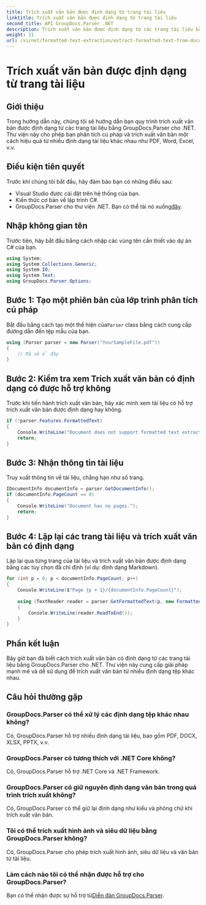 ```yaml
---
title: Trích xuất văn bản được định dạng từ trang tài liệu
linktitle: Trích xuất văn bản được định dạng từ trang tài liệu
second_title: API GroupDocs.Parser .NET
description: Trích xuất văn bản được định dạng từ các trang tài liệu bằng GroupDocs.Parser cho .NET. Giải pháp trích xuất văn bản hiệu quả và đáng tin cậy.
weight: 11
url: /vi/net/formatted-text-extraction/extract-formatted-text-from-document-page/
---
```


# Trích xuất văn bản được định dạng từ trang tài liệu

## Giới thiệu
Trong hướng dẫn này, chúng tôi sẽ hướng dẫn bạn quy trình trích xuất văn bản được định dạng từ các trang tài liệu bằng GroupDocs.Parser cho .NET. Thư viện này cho phép bạn phân tích cú pháp và trích xuất văn bản một cách hiệu quả từ nhiều định dạng tài liệu khác nhau như PDF, Word, Excel, v.v.
## Điều kiện tiên quyết
Trước khi chúng tôi bắt đầu, hãy đảm bảo bạn có những điều sau:
- Visual Studio được cài đặt trên hệ thống của bạn.
- Kiến thức cơ bản về lập trình C#.
-  GroupDocs.Parser cho thư viện .NET. Bạn có thể tải nó xuống[đây](https://releases.groupdocs.com/parser/net/).

## Nhập không gian tên
Trước tiên, hãy bắt đầu bằng cách nhập các vùng tên cần thiết vào dự án C# của bạn.
```csharp
using System;
using System.Collections.Generic;
using System.IO;
using System.Text;
using GroupDocs.Parser.Options;
```
## Bước 1: Tạo một phiên bản của lớp trình phân tích cú pháp
 Bắt đầu bằng cách tạo một thể hiện của`Parser` class bằng cách cung cấp đường dẫn đến tệp mẫu của bạn.
```csharp
using (Parser parser = new Parser("YourSampleFile.pdf"))
{
    // Mã sẽ ở đây
}
```
## Bước 2: Kiểm tra xem Trích xuất văn bản có định dạng có được hỗ trợ không
Trước khi tiến hành trích xuất văn bản, hãy xác minh xem tài liệu có hỗ trợ trích xuất văn bản được định dạng hay không.
```csharp
if (!parser.Features.FormattedText)
{
    Console.WriteLine("Document does not support formatted text extraction.");
    return;
}
```
## Bước 3: Nhận thông tin tài liệu
Truy xuất thông tin về tài liệu, chẳng hạn như số trang.
```csharp
IDocumentInfo documentInfo = parser.GetDocumentInfo();
if (documentInfo.PageCount == 0)
{
    Console.WriteLine("Document has no pages.");
    return;
}
```
## Bước 4: Lặp lại các trang tài liệu và trích xuất văn bản có định dạng
Lặp lại qua từng trang của tài liệu và trích xuất văn bản được định dạng bằng các tùy chọn đã chỉ định (ví dụ: định dạng Markdown).
```csharp
for (int p = 0; p < documentInfo.PageCount; p++)
{
    Console.WriteLine($"Page {p + 1}/{documentInfo.PageCount}");
    
    using (TextReader reader = parser.GetFormattedText(p, new FormattedTextOptions(FormattedTextMode.Markdown)))
    {
        Console.WriteLine(reader.ReadToEnd());
    }
}
```

## Phần kết luận
Bây giờ bạn đã biết cách trích xuất văn bản có định dạng từ các trang tài liệu bằng GroupDocs.Parser cho .NET. Thư viện này cung cấp giải pháp mạnh mẽ và dễ sử dụng để trích xuất văn bản từ nhiều định dạng tệp khác nhau.

## Câu hỏi thường gặp
### GroupDocs.Parser có thể xử lý các định dạng tệp khác nhau không?
Có, GroupDocs.Parser hỗ trợ nhiều định dạng tài liệu, bao gồm PDF, DOCX, XLSX, PPTX, v.v.
### GroupDocs.Parser có tương thích với .NET Core không?
Có, GroupDocs.Parser hỗ trợ .NET Core và .NET Framework.
### GroupDocs.Parser có giữ nguyên định dạng văn bản trong quá trình trích xuất không?
Có, GroupDocs.Parser có thể giữ lại định dạng như kiểu và phông chữ khi trích xuất văn bản.
### Tôi có thể trích xuất hình ảnh và siêu dữ liệu bằng GroupDocs.Parser không?
Có, GroupDocs.Parser cho phép trích xuất hình ảnh, siêu dữ liệu và văn bản từ tài liệu.
### Làm cách nào tôi có thể nhận được hỗ trợ cho GroupDocs.Parser?
 Bạn có thể nhận được sự hỗ trợ từ[Diễn đàn GroupDocs.Parser](https://forum.groupdocs.com/c/parser/17).